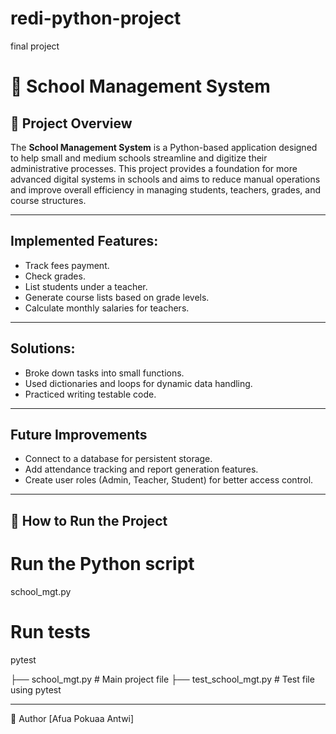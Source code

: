 # redi-python-project
final project
# 🏫 School Management System

## 📌 Project Overview

The **School Management System** is a Python-based application designed to help small and medium schools streamline and digitize their administrative processes. This project provides a foundation for more advanced digital systems in schools and aims to reduce manual operations and improve overall efficiency in managing students, teachers, grades, and course structures.

---

##  Implemented Features:
   - Track fees payment.
   - Check grades.
   - List students under a teacher.
   - Generate course lists based on grade levels.
   - Calculate monthly salaries for teachers.

---

## Solutions:
- Broke down tasks into small functions.
- Used dictionaries and loops for dynamic data handling.
- Practiced writing testable code.

---

## Future Improvements

- Connect to a database for persistent storage.
- Add attendance tracking and report generation features.
- Create user roles (Admin, Teacher, Student) for better access control.

---

## 🧪 How to Run the Project
# Run the Python script
school_mgt.py

# Run tests
pytest

├── school_mgt.py            # Main project file
├── test_school_mgt.py       # Test file using pytest

---

👤 Author
[Afua Pokuaa Antwi]
